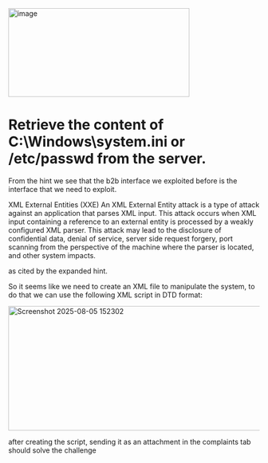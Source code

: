 <img width="363" height="178" alt="image" src="https://github.com/user-attachments/assets/bcac87bc-5396-428b-ba00-a9531cd4d9d8" />

# Retrieve the content of C:\Windows\system.ini or /etc/passwd from the server.

From the hint we see that the b2b interface we exploited before is the interface that we need to exploit.


XML External Entities (XXE)
An XML External Entity attack is a type of attack against an application that parses XML input. 
This attack occurs when XML input containing a reference to an external entity is processed by a weakly configured XML parser. 
This attack may lead to the disclosure of confidential data, denial of service, 
server side request forgery, port scanning from the perspective of the machine where the parser is located, and other system impacts.

as cited by the expanded hint.

So it seems like we need to create an XML file to manipulate the system, to do that we can use the following XML script in DTD format:

<img width="605" height="250" alt="Screenshot 2025-08-05 152302" src="https://github.com/user-attachments/assets/46d164bc-3e83-433f-8f69-aebcb1424457" />

after creating the script, sending it as an attachment in the complaints tab should solve the challenge
